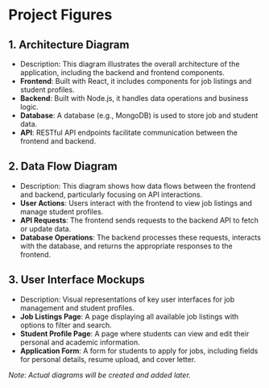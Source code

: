# Project Figures

## 1. Architecture Diagram
- Description: This diagram illustrates the overall architecture of the application, including the backend and frontend components.
- **Frontend**: Built with React, it includes components for job listings and student profiles.
- **Backend**: Built with Node.js, it handles data operations and business logic.
- **Database**: A database (e.g., MongoDB) is used to store job and student data.
- **API**: RESTful API endpoints facilitate communication between the frontend and backend.

## 2. Data Flow Diagram
- Description: This diagram shows how data flows between the frontend and backend, particularly focusing on API interactions.
- **User Actions**: Users interact with the frontend to view job listings and manage student profiles.
- **API Requests**: The frontend sends requests to the backend API to fetch or update data.
- **Database Operations**: The backend processes these requests, interacts with the database, and returns the appropriate responses to the frontend.

## 3. User Interface Mockups
- Description: Visual representations of key user interfaces for job management and student profiles.
- **Job Listings Page**: A page displaying all available job listings with options to filter and search.
- **Student Profile Page**: A page where students can view and edit their personal and academic information.
- **Application Form**: A form for students to apply for jobs, including fields for personal details, resume upload, and cover letter.

*Note: Actual diagrams will be created and added later.*
